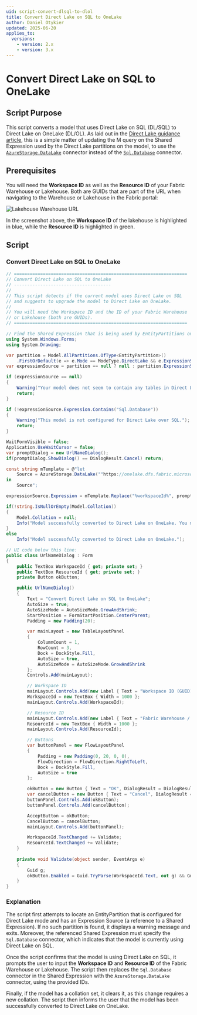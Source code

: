 ```yaml
---
uid: script-convert-dlsql-to-dlol
title: Convert Direct Lake on SQL to OneLake
author: Daniel Otykier
updated: 2025-06-20
applies_to:
  versions:
    - version: 2.x
    - version: 3.x
---
```

# Convert Direct Lake on SQL to OneLake

## Script Purpose

This script converts a model that uses Direct Lake on SQL (DL/SQL) to Direct Lake on OneLake (DL/OL). As laid out in the [Direct Lake guidance article](xref:direct-lake-guidance), this is a simple matter of updating the M query on the Shared Expression used by the Direct Lake partitions on the model, to use the [`AzureStorage.DataLake`](https://learn.microsoft.com/en-us/powerquery-m/azurestorage-datalake) connector instead of the [`Sql.Database`](https://learn.microsoft.com/en-us/powerquery-m/sql-database) connector.

## Prerequisites

You will need the **Workspace ID** as well as the **Resource ID** of your Fabric Warehouse or Lakehouse. Both are GUIDs that are part of the URL when navigating to the Warehouse or Lakehouse in the Fabric portal:

![Lakehouse Warehouse URL](~/content/assets/images/lakehouse-warehouse-url.png)

In the screenshot above, the **Workspace ID** of the lakehouse is highlighted in blue, while the **Resource ID** is highlighted in green.

## Script

### Convert Direct Lake on SQL to OneLake

```csharp
// ==================================================================
// Convert Direct Lake on SQL to OneLake
// -------------------------------------
// 
// This script detects if the current model uses Direct Lake on SQL
// and suggests to upgrade the model to Direct Lake on OneLake.
//
// You will need the Workspace ID and the ID of your Fabric Warehouse
// or Lakehouse (both are GUIDs).
// ==================================================================

// Find the Shared Expression that is being used by EntityPartitions on the model:
using System.Windows.Forms;
using System.Drawing;

var partition = Model.AllPartitions.OfType<EntityPartition>()
    .FirstOrDefault(e => e.Mode == ModeType.DirectLake && e.ExpressionSource != null);
var expressionSource = partition == null ? null : partition.ExpressionSource;

if (expressionSource == null)
{
    Warning("Your model does not seem to contain any tables in Direct Lake mode.");
    return;
}

if (!expressionSource.Expression.Contains("Sql.Database"))
{
    Warning("This model is not configured for Direct Lake over SQL.");
    return;
}

WaitFormVisible = false;
Application.UseWaitCursor = false;
var promptDialog = new UrlNameDialog();
if(promptDialog.ShowDialog() == DialogResult.Cancel) return;

const string mTemplate = @"let
    Source = AzureStorage.DataLake(""https://onelake.dfs.fabric.microsoft.com/%workspaceId%/%resourceId%"", [HierarchicalNavigation=true])
in
    Source";

expressionSource.Expression = mTemplate.Replace("%workspaceId%", promptDialog.WorkspaceId.Text).Replace("%resourceId%", promptDialog.ResourceId.Text);

if(!string.IsNullOrEmpty(Model.Collation))
{
    Model.Collation = null;
    Info("Model successfully converted to Direct Lake on OneLake. You may need to deploy it as a new semantic model, since the model collation was modified.");
}
else
    Info("Model successfully converted to Direct Lake on OneLake.");

// UI code below this line:
public class UrlNameDialog : Form
{
    public TextBox WorkspaceId { get; private set; }
    public TextBox ResourceId { get; private set; }
    private Button okButton;

    public UrlNameDialog()
    {
        Text = "Convert Direct Lake on SQL to OneLake";
        AutoSize = true;
        AutoSizeMode = AutoSizeMode.GrowAndShrink;
        StartPosition = FormStartPosition.CenterParent;
        Padding = new Padding(20);

        var mainLayout = new TableLayoutPanel
        {
            ColumnCount = 1,
            RowCount = 3,
            Dock = DockStyle.Fill,
            AutoSize = true,
            AutoSizeMode = AutoSizeMode.GrowAndShrink
        };
        Controls.Add(mainLayout);

        // Workspace ID
        mainLayout.Controls.Add(new Label { Text = "Workspace ID (GUID):", AutoSize = true });
        WorkspaceId = new TextBox { Width = 1000 };
        mainLayout.Controls.Add(WorkspaceId);

        // Resource ID
        mainLayout.Controls.Add(new Label { Text = "Fabric Warehouse / Lakehouse ID (GUID):", AutoSize = true, Padding = new Padding(0, 20, 0, 0) });
        ResourceId = new TextBox { Width = 1000 };
        mainLayout.Controls.Add(ResourceId);

        // Buttons
        var buttonPanel = new FlowLayoutPanel
        {
            Padding = new Padding(0, 20, 0, 0),
            FlowDirection = FlowDirection.RightToLeft,
            Dock = DockStyle.Fill,
            AutoSize = true
        };

        okButton = new Button { Text = "OK", DialogResult = DialogResult.OK, AutoSize = true, Enabled = false };
        var cancelButton = new Button { Text = "Cancel", DialogResult = DialogResult.Cancel, AutoSize = true };
        buttonPanel.Controls.Add(okButton);
        buttonPanel.Controls.Add(cancelButton);

        AcceptButton = okButton;
        CancelButton = cancelButton;
        mainLayout.Controls.Add(buttonPanel);

        WorkspaceId.TextChanged += Validate;
        ResourceId.TextChanged += Validate;
    }
    
    private void Validate(object sender, EventArgs e)
    {
        Guid g;
        okButton.Enabled = Guid.TryParse(WorkspaceId.Text, out g) && Guid.TryParse(ResourceId.Text, out g);
    }
}
```

### Explanation

The script first attempts to locate an EntityPartition that is configured for Direct Lake mode and has an Expression Source (a reference to a Shared Expression). If no such partition is found, it displays a warning message and exits. Moreover, the referenced Shared Expression must specify the `Sql.Database` connector, which indicates that the model is currently using Direct Lake on SQL.

Once the script confirms that the model is using Direct Lake on SQL, it prompts the user to input the **Workspace ID** and **Resource ID** of the Fabric Warehouse or Lakehouse. The script then replaces the `Sql.Database` connector in the Shared Expression with the `AzureStorage.DataLake` connector, using the provided IDs.

Finally, if the model has a collation set, it clears it, as this change requires a new collation. The script then informs the user that the model has been successfully converted to Direct Lake on OneLake.